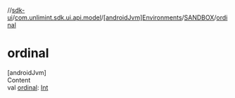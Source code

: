 //[sdk-ui](../../../../index.md)/[com.unlimint.sdk.ui.api.model](../../index.md)/[[androidJvm]Environments](../index.md)/[SANDBOX](index.md)/[ordinal](ordinal.md)



# ordinal  
[androidJvm]  
Content  
val [ordinal](ordinal.md): [Int](https://kotlinlang.org/api/latest/jvm/stdlib/kotlin/-int/index.html)  



